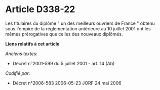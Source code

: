 # Article D338-22

Les titulaires du diplôme " un des meilleurs ouvriers de France " obtenu sous l'empire de la réglementation antérieure au 10
juillet 2001 ont les mêmes prérogatives que celles des nouveaux diplômés.

**Liens relatifs à cet article**

_Anciens textes_:

  - Décret n°2001-599 du 5 juillet 2001 - art. 14 (Ab)

_Codifié par_:

  - Décret n°2006-583 2006-05-23 JORF 24 mai 2006
